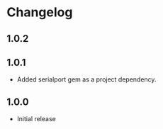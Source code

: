 # Changelog

## 1.0.2

## 1.0.1

* Added serialport gem as a project dependency.

## 1.0.0

* Initial release